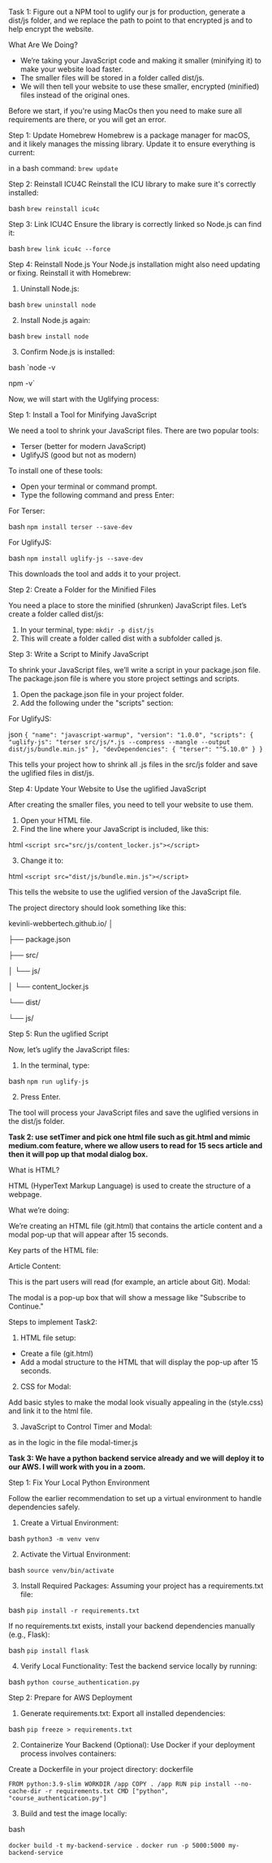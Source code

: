 Task 1: Figure out a NPM tool to uglify our js for production, generate a dist/js folder, and we replace the path to point to that encrypted js and to help encrypt the website.

What Are We Doing?

- We’re taking your JavaScript code and making it smaller (minifying it) to make your website load faster.
- The smaller files will be stored in a folder called dist/js.
- We will then tell your website to use these smaller, encrypted (minified) files instead of the original ones.

Before we start, if you're using MacOs then you need to make sure all requirements are there, or you will get an error.

Step 1: Update Homebrew
Homebrew is a package manager for macOS, and it likely manages the missing library. Update it to ensure everything is current:

in a bash command:
`brew update`

Step 2: Reinstall ICU4C
Reinstall the ICU library to make sure it's correctly installed:

bash
`brew reinstall icu4c`

Step 3: Link ICU4C
Ensure the library is correctly linked so Node.js can find it:

bash
`brew link icu4c --force`

Step 4: Reinstall Node.js
Your Node.js installation might also need updating or fixing. Reinstall it with Homebrew:

1. Uninstall Node.js:

bash
`brew uninstall node`

2. Install Node.js again:

bash
`brew install node`

3. Confirm Node.js is installed:

bash
`node -v

npm -v`


Now, we will start with the Uglifying process:

Step 1: Install a Tool for Minifying JavaScript

We need a tool to shrink your JavaScript files. There are two popular tools:

- Terser (better for modern JavaScript)
- UglifyJS (good but not as modern)

To install one of these tools:

- Open your terminal or command prompt.
- Type the following command and press Enter:

For Terser:

bash
`npm install terser --save-dev`

For UglifyJS:

bash
`npm install uglify-js --save-dev`

This downloads the tool and adds it to your project.

Step 2: Create a Folder for the Minified Files

You need a place to store the minified (shrunken) JavaScript files. Let’s create a folder called dist/js:

1. In your terminal, type: `mkdir -p dist/js`
2. This will create a folder called dist with a subfolder called js.

Step 3: Write a Script to Minify JavaScript

To shrink your JavaScript files, we’ll write a script in your package.json file. The package.json file is where you store project settings and scripts.

1. Open the package.json file in your project folder.
2. Add the following under the "scripts" section:

For UglifyJS:

json
`{
  "name": "javascript-warmup",
  "version": "1.0.0",
  "scripts": {
    "uglify-js": "terser src/js/*.js --compress --mangle --output dist/js/bundle.min.js"
  },
  "devDependencies": {
    "terser": "^5.10.0"
  }
}
`

This tells your project how to shrink all .js files in the src/js folder and save the uglified files in dist/js.

Step 4: Update Your Website to Use the uglified JavaScript

After creating the smaller files, you need to tell your website to use them.

1. Open your HTML file.
2. Find the line where your JavaScript is included, like this:

html
`<script src="src/js/content_locker.js"></script>`

3. Change it to:

html
`<script src="dist/js/bundle.min.js"></script>`

This tells the website to use the uglified version of the JavaScript file.

The project directory should look something like this:

kevinli-webbertech.github.io/
│

├── package.json

├── src/

│   └── js/

│           └── content_locker.js

└── dist/

└── js/


Step 5: Run the uglified Script

Now, let’s uglify the JavaScript files:

1. In the terminal, type:

bash
`npm run uglify-js`

2. Press Enter. 

The tool will process your JavaScript files and save the uglified versions in the dist/js folder.

**Task 2: use setTimer and pick one html file such as git.html and mimic medium.com feature, where we allow users to read for 15 secs article and then it will pop up that modal dialog box.**

What is HTML?

HTML (HyperText Markup Language) is used to create the structure of a webpage.

What we’re doing:

We’re creating an HTML file (git.html) that contains the article content and a modal pop-up that will appear after 15 seconds.

Key parts of the HTML file:

Article Content:

This is the part users will read (for example, an article about Git).
Modal:

The modal is a pop-up box that will show a message like "Subscribe to Continue."

Steps to implement Task2:

1. HTML file setup:

- Create a file (git.html)
- Add a modal structure to the HTML that will display the pop-up after 15 seconds.

2. CSS for Modal:

Add basic styles to make the modal look visually appealing in the (style.css) and link it to the html file.

3. JavaScript to Control Timer and Modal:

as in the logic in the file modal-timer.js

**Task 3: We have a python backend service already and we will deploy it to our AWS. I will work with you in a zoom.**

Step 1: Fix Your Local Python Environment

Follow the earlier recommendation to set up a virtual environment to handle dependencies safely.

1. Create a Virtual Environment:

bash
`python3 -m venv venv`

2. Activate the Virtual Environment:

bash
`source venv/bin/activate`

3. Install Required Packages: Assuming your project has a requirements.txt file:

bash
`pip install -r requirements.txt`

If no requirements.txt exists, install your backend dependencies manually (e.g., Flask):

bash
`pip install flask`

4. Verify Local Functionality: Test the backend service locally by running:

bash
`python course_authentication.py`

Step 2: Prepare for AWS Deployment

1. Generate requirements.txt: Export all installed dependencies:

bash
`pip freeze > requirements.txt`

2. Containerize Your Backend (Optional): Use Docker if your deployment process involves containers:

Create a Dockerfile in your project directory:
dockerfile

`FROM python:3.9-slim
WORKDIR /app
COPY . /app
RUN pip install --no-cache-dir -r requirements.txt
CMD ["python", "course_authentication.py"]`

3. Build and test the image locally:

bash

`docker build -t my-backend-service .`
`docker run -p 5000:5000 my-backend-service`

